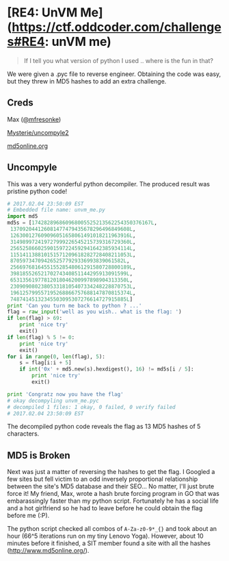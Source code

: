 # [RE4: UnVM Me](https://ctf.oddcoder.com/challenges#RE4: unVM me)
>If I tell you what version of python I used .. where is the fun in that?

We were given a .pyc file to reverse engineer. Obtaining the code was easy, but they threw in MD5 hashes to add an extra challenge.

## Creds
Max ([@mfresonke](https://github.com/mfresonke))

[Mysterie/uncompyle2](https://github.com/Mysterie/uncompyle2)

[md5online.org](http://www.md5online.org/)


## Uncompyle
This was a very wonderful python decompiler. The produced result was pristine python code!
```python
# 2017.02.04 23:50:09 EST
# Embedded file name: unvm_me.py
import md5
md5s = [174282896860968005525213562254350376167L,
 137092044126081477479435678296496849608L,
 126300127609096051658061491018211963916L,
 314989972419727999226545215739316729360L,
 256525866025901597224592941642385934114L,
 115141138810151571209618282728408211053L,
 8705973470942652577929336993839061582L,
 256697681645515528548061291580728800189L,
 39818552652170274340851144295913091599L,
 65313561977812018046200997898904313350L,
 230909080238053318105407334248228870753L,
 196125799557195268866757688147870815374L,
 74874145132345503095307276614727915885L]
print 'Can you turn me back to python ? ...'
flag = raw_input('well as you wish.. what is the flag: ')
if len(flag) > 69:
    print 'nice try'
    exit()
if len(flag) % 5 != 0:
    print 'nice try'
    exit()
for i in range(0, len(flag), 5):
    s = flag[i:i + 5]
    if int('0x' + md5.new(s).hexdigest(), 16) != md5s[i / 5]:
        print 'nice try'
        exit()

print 'Congratz now you have the flag'
# okay decompyling unvm_me.pyc 
# decompiled 1 files: 1 okay, 0 failed, 0 verify failed
# 2017.02.04 23:50:09 EST
```

The decompiled python code reveals the flag as 13 MD5 hashes of 5 characters.

## MD5 is Broken
Next was just a matter of reversing the hashes to get the flag. I Googled a few sites but fell victim to an odd inversely proportional relationship between the site's MD5 database and their SEO... No matter, I'll just brute force it! My friend, Max, wrote a hash brute forcing program in GO that was embarassingly faster than my python script. Fortunately he has a social life and a hot girlfriend so he had to leave before he could obtain the flag before me (:P).

The python script checked all combos of `A-Za-z0-9*_{}` and took about an hour (66^5 iterations run on my tiny Lenovo Yoga). However, about 10 minutes before it finished, a SIT member found a site with all the hashes (http://www.md5online.org/).
